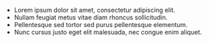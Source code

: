 * Lorem ipsum dolor sit amet, consectetur adipiscing elit.
* Nullam feugiat metus vitae diam rhoncus sollicitudin.
* Pellentesque sed tortor sed purus pellentesque elementum.
* Nunc cursus justo eget elit malesuada, nec congue enim aliquet.